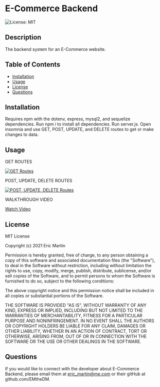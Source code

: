 # E-Commerce Backend
  ![License: MIT](https://img.shields.io/badge/license-MIT-brightgreen.svg)

  ## Description
  The backend system for an E-Commerce website.
  ## Table of Contents
  * [Installation](#installation)
  * [Usage](#usage)
  * [License](#license)
  * [Questions](#questions)
  ## Installation
  Requires npm with the dotenv, express, mysql2, and sequelize dependencies. Run npm i to install all dependencies. Run server.js. Open insomnia and use GET, POST, UPDATE, and DELETE routes to get or make changes to data.
  ## Usage
  GET ROUTES

  [![GET Routes](/Develop/assets/images/GET_Routes.gif)](https://watch.screencastify.com/v/JBOMjjHBjx1IERgFJLqr)

  POST, UPDATE, DELETE ROUTES

  [![POST, UPDATE, DELETE Routes](/Develop/assets/images/POST_UPDATE_DELETE_Routes.gif)](https://watch.screencastify.com/v/IUYHR7Ka1F9WIEL0CJ5I)

  WALKTHROUGH VIDEO

  [Watch Video](https://watch.screencastify.com/v/l8bHXUB2S53u2PJx5sNw)

  
  ## License
  MIT License

  Copyright (c) 2021 Eric Martin

  Permission is hereby granted, free of charge, to any person obtaining a copy
  of this software and associated documentation files (the "Software"), to deal
  in the Software without restriction, including without limitation the rights
  to use, copy, modify, merge, publish, distribute, sublicense, and/or sell
  copies of the Software, and to permit persons to whom the Software is
  furnished to do so, subject to the following conditions:

  The above copyright notice and this permission notice shall be included in all
  copies or substantial portions of the Software.

  THE SOFTWARE IS PROVIDED "AS IS", WITHOUT WARRANTY OF ANY KIND, EXPRESS OR
  IMPLIED, INCLUDING BUT NOT LIMITED TO THE WARRANTIES OF MERCHANTABILITY,
  FITNESS FOR A PARTICULAR PURPOSE AND NONINFRINGEMENT. IN NO EVENT SHALL THE
  AUTHORS OR COPYRIGHT HOLDERS BE LIABLE FOR ANY CLAIM, DAMAGES OR OTHER
  LIABILITY, WHETHER IN AN ACTION OF CONTRACT, TORT OR OTHERWISE, ARISING FROM,
  OUT OF OR IN CONNECTION WITH THE SOFTWARE OR THE USE OR OTHER DEALINGS IN THE
  SOFTWARE.  
  ## Questions
  If you would like to connect with the developer about E-Commerce Backend, please email them at eric_martin@me.com or their gitHub at github.com/EMtheDM.
